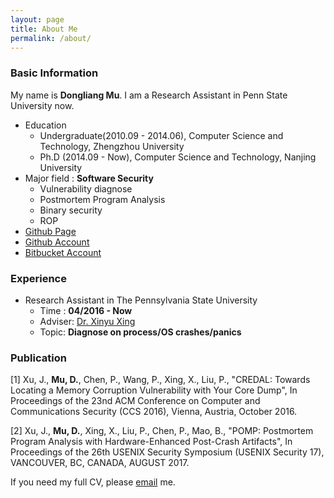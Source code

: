 ```yaml
---
layout: page
title: About Me
permalink: /about/
---
```


### Basic Information

My name is **Dongliang Mu**. I am a Research Assistant in Penn State University now.

- Education 
	- Undergraduate(2010.09 - 2014.06), Computer Science and Technology, Zhengzhou University
	- Ph.D (2014.09 - Now), Computer Science and Technology, Nanjing University
- Major field : **Software Security**
	- Vulnerability diagnose
	- Postmortem Program Analysis
	- Binary security
	- ROP
- [Github Page](http://mudongliang.github.io/)
- [Github Account](https://github.com/mudongliang)
- [Bitbucket Account](https://bitbucket.org/mudongliang)

### Experience

- Research Assistant in The Pennsylvania State University
	- Time : **04/2016 - Now**
	- Adviser: [Dr. Xinyu Xing](http://xinyuxing.org/)
	- Topic: **Diagnose on process/OS crashes/panics**

### Publication

[1] Xu, J., **Mu, D.**, Chen, P., Wang, P., Xing, X., Liu, P., "CREDAL: Towards Locating a Memory Corruption Vulnerability with Your Core Dump", In Proceedings of the 23nd ACM Conference on Computer and Communications Security (CCS 2016), Vienna, Austria, October 2016.

[2] Xu, J., **Mu, D.**, Xing, X., Liu, P., Chen, P., Mao, B., "POMP: Postmortem Program Analysis with Hardware-Enhanced Post-Crash Artifacts", In Proceedings of the 26th USENIX Security Symposium (USENIX Security 17), VANCOUVER, BC, CANADA, AUGUST 2017.

If you need my full CV, please [email](mailto:mudongliangabcd@gmail.com) me.
